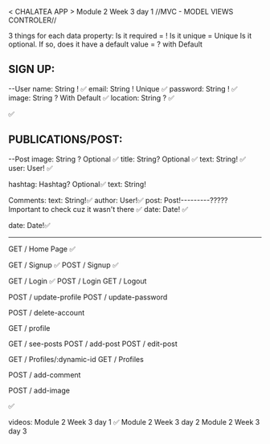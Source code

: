 <!-- @format -->

< CHALATEA APP > Module 2 Week 3 day 1
//MVC - MODEL VIEWS CONTROLER//

3 things for each data property:
Is it required = !
Is it unique = Unique
Is it optional. If so, does it have a default value = ? with Default

## SIGN UP:

--User
name: String ! ✅
email: String ! Unique ✅
password: String ! ✅
image: String ? With Default ✅
location: String ? ✅

<!-- socialMedias: ['linkedin', 'github', 'twitter']? = [] we will decide it later on--> ✅

<!-- jobTitle: String?
cohort: String?
slack: String?
personalSite: String?
jobLocation: String? -->

## PUBLICATIONS/POST:

--Post
image: String ? Optional ✅
title: String? Optional ✅
text: String! ✅
user: User! ✅

hashtag: Hashtag? Optional✅
text: String!

Comments:
text: String!✅
author: User!✅
post: Post!---------????? Important to check cuz it wasn't there ✅
date: Date! ✅

date: Date!✅

---

GET / Home Page ✅

GET / Signup ✅
POST / Signup ✅

<!-- - Martes, 28.09 Done until line 112 GET and POST --Signup-- -->

GET / Login ✅
POST / Login
GET / Logout

POST / update-profile
POST / update-password

POST / delete-account

GET / profile

GET / see-posts
POST / add-post
POST / edit-post

GET / Profiles/:dynamic-id
GET / Profiles

POST / add-comment

POST / add-image

<!-- GET / map-view IS IT  NECEESSARY????-->

✅

videos:
Module 2 Week 3 day 1 ✅
Module 2 Week 3 day 2
Module 2 Week 3 day 3
